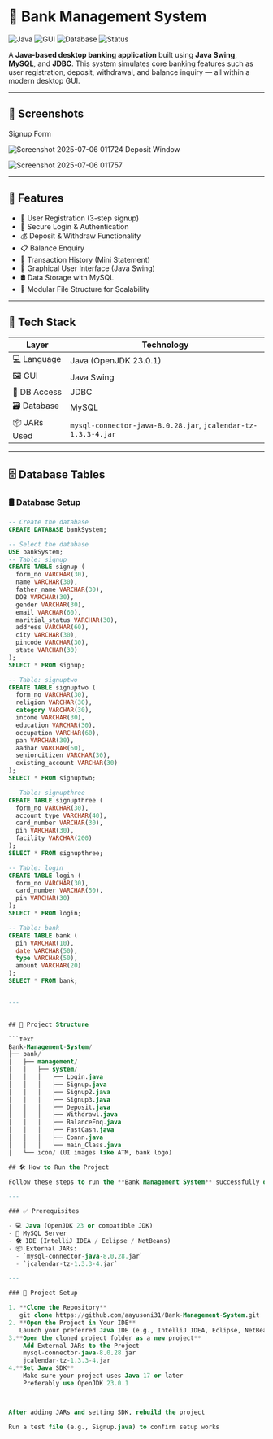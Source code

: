 # 🏦 Bank Management System

![Java](https://img.shields.io/badge/Java-OpenJDK%2023-orange?logo=java)
![GUI](https://img.shields.io/badge/GUI-Java%20Swing-blue)
![Database](https://img.shields.io/badge/Database-MySQL-lightgrey)
![Status](https://img.shields.io/badge/Project-Complete-brightgreen)

A **Java-based desktop banking application** built using **Java Swing**, **MySQL**, and **JDBC**. This system simulates core banking features such as user registration, deposit, withdrawal, and balance inquiry — all within a modern desktop GUI.

---


## 📸 Screenshots

Signup Form 

 ![Screenshot 2025-07-06 011724](https://github.com/user-attachments/assets/7b91407d-377f-46b4-a8c8-81c553c51452)
 Deposit Window
 
 ![Screenshot 2025-07-06 011757](https://github.com/user-attachments/assets/445e22ab-d554-4938-9c06-00c3748c85f0)


---

## 🚀 Features

- 👤 User Registration (3-step signup)
- 🔐 Secure Login & Authentication
- 💰 Deposit & Withdraw Functionality
- 📋 Balance Enquiry
- 🧾 Transaction History (Mini Statement)
- 🎨 Graphical User Interface (Java Swing)
- 🛢️ Data Storage with MySQL
- 📂 Modular File Structure for Scalability

---

## 🧱 Tech Stack

| Layer        | Technology               |
|--------------|---------------------------|
| 💻 Language   | Java (OpenJDK 23.0.1)     |
| 🖼 GUI        | Java Swing                |
| 🔗 DB Access | JDBC                      |
| 🗃 Database   | MySQL                     |
| 📦 JARs Used | `mysql-connector-java-8.0.28.jar`, `jcalendar-tz-1.3.3-4.jar` |

---

## 🗄️ Database Tables

### 🛢️ Database Setup

```sql
-- Create the database
CREATE DATABASE bankSystem;

-- Select the database
USE bankSystem;
-- Table: signup
CREATE TABLE signup (
  form_no VARCHAR(30),
  name VARCHAR(30),
  father_name VARCHAR(30),
  DOB VARCHAR(30),
  gender VARCHAR(30),
  email VARCHAR(60),
  maritial_status VARCHAR(30),
  address VARCHAR(60),
  city VARCHAR(30),
  pincode VARCHAR(30),
  state VARCHAR(30)
);
SELECT * FROM signup;

-- Table: signuptwo
CREATE TABLE signuptwo (
  form_no VARCHAR(30),
  religion VARCHAR(30),
  category VARCHAR(30),
  income VARCHAR(30),
  education VARCHAR(30),
  occupation VARCHAR(60),
  pan VARCHAR(30),
  aadhar VARCHAR(60),
  seniorcitizen VARCHAR(30),
  existing_account VARCHAR(30)
);
SELECT * FROM signuptwo;

-- Table: signupthree
CREATE TABLE signupthree (
  form_no VARCHAR(30),
  account_type VARCHAR(40),
  card_number VARCHAR(30),
  pin VARCHAR(30),
  facility VARCHAR(200)
);
SELECT * FROM signupthree;

-- Table: login
CREATE TABLE login (
  form_no VARCHAR(30),
  card_number VARCHAR(50),
  pin VARCHAR(30)
);
SELECT * FROM login;

-- Table: bank
CREATE TABLE bank (
  pin VARCHAR(10),
  date VARCHAR(50),
  type VARCHAR(50),
  amount VARCHAR(20)
);
SELECT * FROM bank;


---


## 🧩 Project Structure

```text
Bank-Management-System/
├── bank/
│   ├── management/
│   │   ├── system/
│   │   │   ├── Login.java
│   │   │   ├── Signup.java
│   │   │   ├── Signup2.java
│   │   │   ├── Signup3.java
│   │   │   ├── Deposit.java
│   │   │   ├── Withdrawl.java
│   │   │   ├── BalanceEnq.java
│   │   │   ├── FastCash.java
│   │   │   ├── Connn.java
│   │   │   └── main_Class.java
│   └── icon/ (UI images like ATM, bank logo)

## 🛠️ How to Run the Project

Follow these steps to run the **Bank Management System** successfully on your local machine.

---

### ✅ Prerequisites

- 💻 Java (OpenJDK 23 or compatible JDK)
- 🐬 MySQL Server
- 🛠️ IDE (IntelliJ IDEA / Eclipse / NetBeans)
- 📦 External JARs:
  - `mysql-connector-java-8.0.28.jar`
  - `jcalendar-tz-1.3.3-4.jar`

---

### 📁 Project Setup

1. **Clone the Repository**
   git clone https://github.com/aayusoni31/Bank-Management-System.git
2. **Open the Project in Your IDE**
   Launch your preferred Java IDE (e.g., IntelliJ IDEA, Eclipse, NetBeans)
3.**Open the cloned project folder as a new project**
    Add External JARs to the Project
    mysql-connector-java-8.0.28.jar
    jcalendar-tz-1.3.3-4.jar
4.**Set Java SDK**
    Make sure your project uses Java 17 or later
    Preferably use OpenJDK 23.0.1



After adding JARs and setting SDK, rebuild the project

Run a test file (e.g., Signup.java) to confirm setup works
